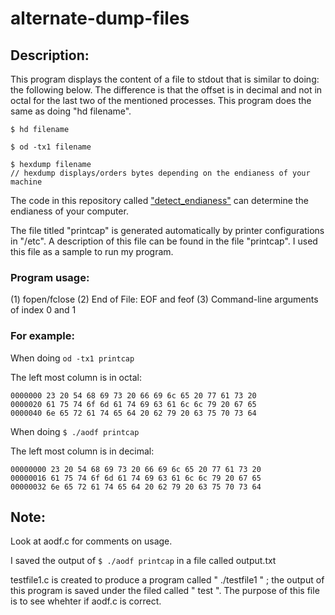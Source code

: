 # alternate-dump-files

## Description:
This program displays the content of a file to stdout that is similar to doing: the following below. The difference is that the offset is in decimal and not in octal for the last two of the mentioned processes. This program does the same as doing "hd filename". 

```
$ hd filename

$ od -tx1 filename 

$ hexdump filename
// hexdump displays/orders bytes depending on the endianess of your machine
``` 
The code in this repository called ["detect_endianess"](https://github.com/Bubblemelon/detect_endianess "Bubblemelon's Detect Endianess") can determine the endianess of your computer. 

The file titled "printcap" is generated automatically by printer configurations in "/etc". A description of this file can be found in the file "printcap". I used this file as a sample to run my program. 

### Program usage:

(1) fopen/fclose
(2) End of File: EOF and feof
(3) Command-line arguments of index 0 and 1 



### For example:

When doing ```od -tx1 printcap```

The left most column is in octal:
```
0000000 23 20 54 68 69 73 20 66 69 6c 65 20 77 61 73 20
0000020 61 75 74 6f 6d 61 74 69 63 61 6c 6c 79 20 67 65
0000040 6e 65 72 61 74 65 64 20 62 79 20 63 75 70 73 64
```

When doing ``` $ ./aodf printcap ``` 

The left most column is in decimal:
```
00000000 23 20 54 68 69 73 20 66 69 6c 65 20 77 61 73 20
00000016 61 75 74 6f 6d 61 74 69 63 61 6c 6c 79 20 67 65
00000032 6e 65 72 61 74 65 64 20 62 79 20 63 75 70 73 64
```


## Note:

Look at aodf.c for comments on usage. 

I saved the output of  ``` $ ./aodf printcap ``` in a file called output.txt 

testfile1.c is created to produce a program called " ./testfile1 " ; the output of this program is saved under the filed called " test ". The purpose of this file is to see whehter if aodf.c is correct.   


 

